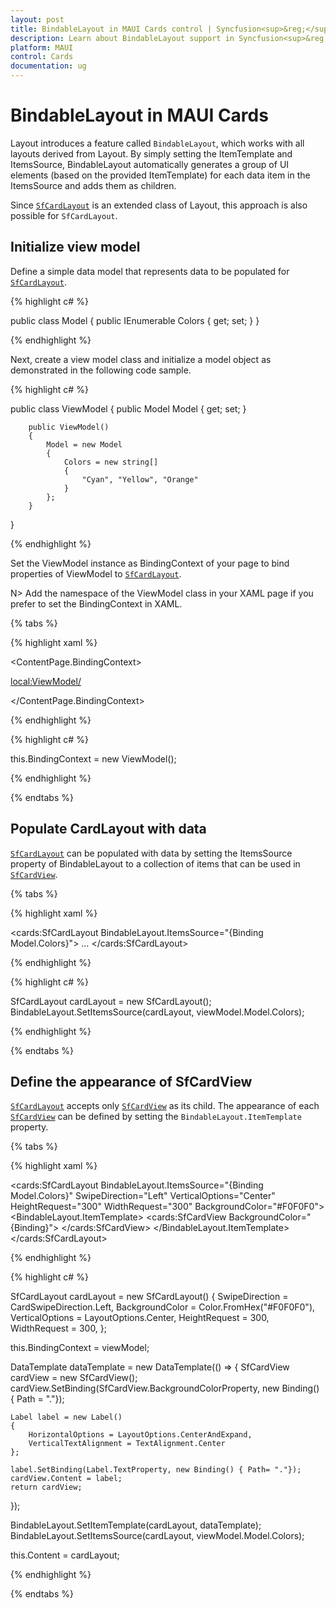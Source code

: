 ```yaml
---
layout: post
title: BindableLayout in MAUI Cards control | Syncfusion<sup>&reg;</sup>
description: Learn about BindableLayout support in Syncfusion<sup>&reg;</sup> Essential Studio<sup>&reg;</sup> MAUI Cards control, its elements and more.
platform: MAUI
control: Cards
documentation: ug
---
```


# BindableLayout in MAUI Cards

Layout<T> introduces a feature called `BindableLayout`, which works with all layouts derived from Layout<T>. By simply setting the ItemTemplate and ItemsSource, BindableLayout automatically generates a group of UI elements (based on the provided ItemTemplate) for each data item in the ItemsSource and adds them as children.

Since [`SfCardLayout`](https://help.syncfusion.com/cr/maui/Syncfusion.Maui.Cards.SfCardLayout.html) is an extended class of Layout<T>, this approach is also possible for `SfCardLayout`.

## Initialize view model

Define a simple data model that represents data to be populated for [`SfCardLayout`](https://help.syncfusion.com/cr/maui/Syncfusion.Maui.Cards.SfCardLayout.html).

{% highlight c# %}

public class Model
{
   public IEnumerable<string> Colors { get; set; }
}

{% endhighlight %} 

Next, create a view model class and initialize a model object as demonstrated in the following code sample.

{% highlight c# %}

public class ViewModel 
{
        public Model Model { get; set; }

        public ViewModel()
        {
            Model = new Model
            {
                Colors = new string[]
                {
                    "Cyan", "Yellow", "Orange"
                }
            };
        }
 }

{% endhighlight %} 

Set the ViewModel instance as BindingContext of your page to bind properties of ViewModel to [`SfCardLayout`](https://help.syncfusion.com/cr/maui/Syncfusion.Maui.Cards.SfCardLayout.html). 

N> Add the namespace of the ViewModel class in your XAML page if you prefer to set the BindingContext in XAML. 

{% tabs %} 

{% highlight xaml %}

<ContentPage.BindingContext>

<local:ViewModel/>

</ContentPage.BindingContext>

{% endhighlight %}

{% highlight c# %}

this.BindingContext = new ViewModel();      

{% endhighlight %}

{% endtabs %}

## Populate CardLayout with data

[`SfCardLayout`](https://help.syncfusion.com/cr/maui/Syncfusion.Maui.Cards.SfCardLayout.html) can be populated with data by setting the ItemsSource property of BindableLayout to a collection of items that can be used in [`SfCardView`](https://help.syncfusion.com/cr/maui/Syncfusion.Maui.Cards.SfCardView.html).

{% tabs %} 

{% highlight xaml %}

<cards:SfCardLayout BindableLayout.ItemsSource="{Binding Model.Colors}">
…
</cards:SfCardLayout>

{% endhighlight %}

{% highlight c# %}

SfCardLayout cardLayout = new SfCardLayout();
BindableLayout.SetItemsSource(cardLayout, viewModel.Model.Colors);

{% endhighlight %}

{% endtabs %}

## Define the appearance of SfCardView

[`SfCardLayout`](https://help.syncfusion.com/cr/maui/Syncfusion.Maui.Cards.SfCardLayout.html) accepts only [`SfCardView`](https://help.syncfusion.com/cr/maui/Syncfusion.Maui.Cards.SfCardView.html) as its child. The appearance of each [`SfCardView`](https://help.syncfusion.com/cr/maui/Syncfusion.Maui.Cards.SfCardView.html) can be defined by setting the `BindableLayout.ItemTemplate` property.

{% tabs %} 

{% highlight xaml %}

<cards:SfCardLayout BindableLayout.ItemsSource="{Binding Model.Colors}"  SwipeDirection="Left" VerticalOptions="Center"  HeightRequest="300" WidthRequest="300" BackgroundColor="#F0F0F0">
        <BindableLayout.ItemTemplate>
            <DataTemplate>
                <cards:SfCardView BackgroundColor="{Binding}">
                    <Label Text="{Binding}" HorizontalOptions="CenterAndExpand" VerticalTextAlignment="Center"/>
                </cards:SfCardView>
            </DataTemplate>
        </BindableLayout.ItemTemplate>
</cards:SfCardLayout>

{% endhighlight %}

{% highlight c# %}

SfCardLayout cardLayout = new SfCardLayout()
{
    SwipeDirection = CardSwipeDirection.Left,
    BackgroundColor = Color.FromHex("#F0F0F0"),
    VerticalOptions = LayoutOptions.Center,
    HeightRequest = 300,
    WidthRequest = 300,
};

this.BindingContext = viewModel;

DataTemplate dataTemplate = new DataTemplate(() =>
{
    SfCardView cardView = new SfCardView();
    cardView.SetBinding(SfCardView.BackgroundColorProperty, new Binding() { Path = "."});

    Label label = new Label()
    {
        HorizontalOptions = LayoutOptions.CenterAndExpand,
        VerticalTextAlignment = TextAlignment.Center
    };

    label.SetBinding(Label.TextProperty, new Binding() { Path= "."});
    cardView.Content = label;
    return cardView;
});

BindableLayout.SetItemTemplate(cardLayout, dataTemplate);
BindableLayout.SetItemsSource(cardLayout, viewModel.Model.Colors);

this.Content = cardLayout;

{% endhighlight %}

{% endtabs %}